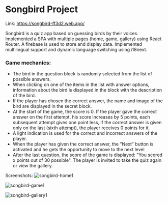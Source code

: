 # Songbird Project

Link: https://songbird-ff3d2.web.app/

Songbird is a quiz app based on guessing birds by their voices. Implemented a SPA with multiple pages (home, game, gallery) using React Router. A firebase is used to store and display data. Implemented multilingual support and dynamic language switching using i18next.

### Game mechanics:
- The bird in the question block is randomly selected from the list of possible answers.
- When clicking on one of the items in the list with answer options, information about the bird is displayed in the block with the description of the bird.
- If the player has chosen the correct answer, the name and image of the bird are displayed in the secret block.
- At the start of the game, the score is 0. If the player gave the correct answer on the first attempt, his score increases by 5 points, each subsequent attempt gives one point less, if the correct answer is given only on the last (sixth attempt), the player receives 0 points for it.
- A light indication is used for the correct and incorrect answers of the player.
- When the player has given the correct answer, the "Next" button is activated and he gets the opportunity to move to the next level
- After the last question, the score of the game is displayed: "You scored x points out of 30 possible". The player is invited to take the quiz again or view the gallery.

Screenshots:
![songbird-home1](https://github.com/user-attachments/assets/9b9efcff-5721-4aea-b2f0-db057912424c)

![songbird-game1](https://github.com/user-attachments/assets/d670be0c-f506-442e-8177-8e483f77367f)

![songbird-gallery1](https://github.com/user-attachments/assets/467df310-822d-4d3a-9048-6acd62654fec)
